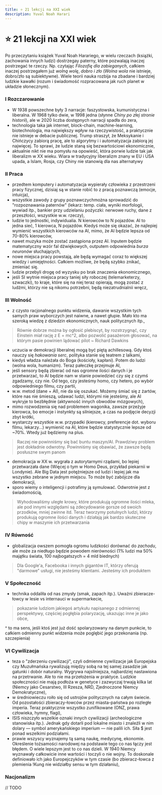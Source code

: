 ```yaml
---
title: ⭐ 21 lekcji na XXI wiek
description: Yuval Noah Harari
---
```

# ⭐ 21 lekcji na XXI wiek

Po przeczytaniu książek Yuval Noah Harariego, w wielu rzeczach (książki, zachowania innych ludzi) dostrzegay paterny, które pozwalają inaczej postrzegać te rzeczy. Np. czytając *Filozofię dla zabieganych*, całkiem inaczej postrzegałem już *wolną wolę*, *dobro i zło* (*Wolna wola* nie istnieje, dobro/zło są subiektywne). Wiele teorii nauka rozbija na zbadane i bardziej ludzkie kawałki (rozum i świadomość rozpracowana jak ruch planet w układzie słonecznym).

### I Rozczarowanie
 - W 1938 powszechne były 3 narracje: faszystowska, kumunistyczna i liberalna. W 1968 tylko dwie, w 1998 jedna (słynne *Chiny po złej stronie historii*), ale w 2020 liczba dostępnych narracji spadła do zera,
 - technologia taka jak internet, block-chain, machine-learning, biotechnologia, ma największy wpływ na rzeczywistość, a praktycznie nie istnieje w debacie publicznej. Trump straszył, że Meksykanie i Chińczycy zabiorą pracę, ale to algorytmy i i automatyzacja zabiorą jej najwięcej. To sprawi, że ludzie staną się bezwartościowi ekonomicznie,
 - aktualnie nikt nie ma pomysłu na opowieść, która porwie ludzie tak jak liberalizm w XX wieku. Wiara w tradycyjny liberalizm znany w EU i USA upada, a Islam, Rosja, czy Chiny nie stanowią dla nas alternatywy

### II Praca
- przedtem komputery i automatyzacja wypierały człowieka z przestrzeni pracy fizycznej, dzisiaj są w stanie robić to z pracą poznawczą (emocje, intuicja),
- wszystkie zawody z grupy poznawczychmożna sprowadzić do "rozpoznawania paternów" (lekarz: temp. ciała, wyniki morfologii, wywiad itp., bankier przy udzielaniu pożyczki: nerwowe ruchy, dane z przeszłości, wszystkie w.w. rzeczy),
- ludzie to jednostki, indywidualia. N kierowców to N pojazdów. AI to jedna sieć, 1 kierowca, N pojazdów. Kiedyś może się okazać, że najlepiej wymienić wszystkich kierowców na AI, mimo, że AI będzie lepsza od 70-80% kierowców,
- nawet muzyka może zostać zastąpiona przez AI. Inputem będzie matematyczny wzór fal dźwiękowych, outputem odpowiednia *burza neuronów* słuchających,
- nowe miejsca pracy powstają, ale będą wymagać coraz to większej wiedzy i umiejętności. Całkiem możliwe, że będą szybko znikać, zmieniać się.
- ludzie przebyli drogę od wyzysku po brak znaczenia ekonomicznego,
- jeśli SI wytnie miejsca pracy taniej siły roboczej (telemarketerzy, szwaczki), to kraje, które się na niej teraz opierają, mogą zostać z ludźmi, którzy nie są nikomu potrzebni, będą niezatrudnialnii wręcz,

### III Wolność
- z czysto racjonalnego punktu widzenia, dawanie wszystkim tych samych praw wyborczych jest naiwne, a nawet głupie. Mało kto ma szeroką wiedzę z dziedzin ekonomicznych, nauk politycznych itp.,

> Równie dobrze można by ogłosić plebiscyt, by rozstrzygnąć, czy Einstein miał rację z E = mc^2, albo pozwolić pasażerom głosować, na którym pasie powinien lądować pilot
~ Richard Dawkins

- uczucia w demokracji liberalnej mogą być piętą achillesową. Gdy ktoś nauczy się *hakowania serc*, polityka stanie się teatrem z lalkami,
- kiedyś władza należała do Boga (kościoły, kapłani). Potem do ludzi (wolna wola, humanizm). Teraz pałeczkę przejmuje AI,
- jeśli sensory będą zbierać od nas ogromne ilości danych i je przetwarzać, to AI będzie nam w stanie powiedzieć czy się z czymś zgadzamy, czy nie. Od tego, czy jesteśmy homo, czy hetero, po wybór odpowiedniego filmu, czy partii,
- w.w. metod (dane + AI), nie da się oszukać. Możemy śmiać się z żartów, które nas nie śmieszą, udawać ludzi, którymi nie jesteśmy, ale AI wykryje to bezbłędnie (aktywność innych obwodów mózgowych),
- mimo rozwodzenia się nad problemem wagonika, zawsze przeżyje kierowca, bo emocje i instynkty są silniejsze, a czas na podjęcie decyzji zbyt krótki,
- wystarczy wszystkie w.w. przypadki (kierowcy, preferencje dot. wyboru filmu, lekarzy...) wymienić na AI, które będzie statystycznie lepsze od ~70%. Wtedy już będziemy na plus.

> Raczej nie powinniśmy się bać buntu maszyn/AI. Prawdziwy problem jest dokładnie odwrotny. Powinniśmy się obawiać, że zawsze będą posłuszne swym panom

- demokracja w XX w. wygrała z autorytarnymi rządami, bo lepiej przetwarzała dane (Więcej o tym w Homo Deus, przykład piekarnii w Londynie). Ale Big Data jest potężniejsze od ludzi i lepiej jak ma wszystko zebrane w jednym miejscu. To może być zabójcze dla demokracji,
- sporo wiemy o inteligencji i potrafimy ją symulować. Odwrotnie jest z świadomością,

> Wyhodowaliśmy uległe krowy, które produkują ogromne ilości mleka, ale pod innymi względami są zdecydowanie gorsze od swoich przodków, mniej zwinne itd. Teraz tworzymy potulnych ludzi, którzy produkują ogromne ilości danych i działają jak bardzo skuteczne chipy w maszynie ich przetwarzania

### IV Równość

- globalizacja owszem pomogła ogromu ludzkości dorównać do *zachodu*, ale może za niedługo będzie powodem nierówności (1% ludzi ma 50% majątku świata, 100 najbogatszych = 4 mld biednych)

> Dla Google'a, Facebooka i innych gigantów IT, którzy oferują "darmowe" usługi, nie jesteśmy klientami. Jesteśmy ich produktem

### V Społeczność

- technika oddaliła od nas zmysły (smak, zapach itp.). Uważni zbieracze-łowcy w lesie vs internauci w supermarkecie,

> pokazanie ludziom jakiegoś artykułu napisanego z odmiennej perspektywy, częściej pogłębia polaryzację, ukazując inne je jako obce,

^ to ma sens, jeśli ktoś jest już dość spolaryzowany na danym punkcie, to całkiem odmienny punkt widzenia może poglębić jego przekonania (np. szczepienia)

### VI Cywilizacja

- teza o "zderzeniu cywilizacji", czyli odmienne cywilizacje jak Europejska czy Muzułmańska rywalizują między sobą na tej samej zasadzie jak gatunki i dobór naturalny. Wygrywa najsilniejsza, najbardziej nastawiona na przetrwanie. Ale to nie ma przełożenia w praktyce. Ludzkie społeczności nie mają podłoża w genetyce i zazwyczaj trwają kilka lat (Niemcy jako Cesarstwo, III Rzesza, NRD, Zjednoczone Niemcy Demokratyczne),
- w średniowieczu roiło się od ustrojów politycznych na całym świecie. Od pozostałości zbieraczy-łowców przez miasta-państwa po rozległe imperia. Teraz praktycznie wszystko zunifikowane (ONZ, prawa człowieka, hymny, flagi),
- ISIS niszczyło wszelkie oznaki innych cywilizacji (archeologiczne stanowiska itp.). Jednak gdy dotarli pod lokalne miasto i znaleźli w nim dolary — symbol amerykańskiego imperium — nie palili ich. Siła $ jest ponad wszelkimi podziałami.
- prawie wszyscy wyznajemy tą samą naukę, medycynę, ekonomie. Określenie tożsamości narodowej na podstawie tego co nas łączy jest błędem. O wiele lepszym jest to co nas dzieli. W 1940 Niemcy wyznawały całkowicie inne wartości i toczyli o nie wojny. To doskonale definiowało ich jako Europejczyków w tym czasie (bo zbieracz-łowca z plemienia !Kung nie widziałby sensu w tym działaniu),

### Nacjonalizm

// TODO 